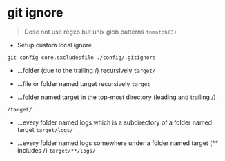 # git ignore
> Dose not use regxp but unix glob patterns `fnmatch(3)`

- Setup custom local ignore

`git config core.excludesfile ./config/.gitignore`

- …folder (due to the trailing /) recursively
`target/`

- …file or folder named target recursively
`target`

- …folder named target in the top-most directory (leading and trailing /)

`/target/`

- …every folder named logs which is a subdirectory of a folder named target
`target/logs/`

- …every folder named logs somewhere under a folder named target (** includes /)
`target/**/logs/`

